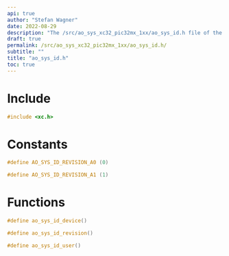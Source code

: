 ```yaml
---
api: true
author: "Stefan Wagner"
date: 2022-08-29
description: "The /src/ao_sys_xc32_pic32mx_1xx/ao_sys_id.h file of the ao real-time operating system."
draft: true
permalink: /src/ao_sys_xc32_pic32mx_1xx/ao_sys_id.h/
subtitle: ""
title: "ao_sys_id.h"
toc: true
---
```


# Include

```c
#include <xc.h>
```

# Constants

```c
#define AO_SYS_ID_REVISION_A0 (0)
```

```c
#define AO_SYS_ID_REVISION_A1 (1)
```

# Functions

```c
#define ao_sys_id_device()
```

```c
#define ao_sys_id_revision()
```

```c
#define ao_sys_id_user()
```

